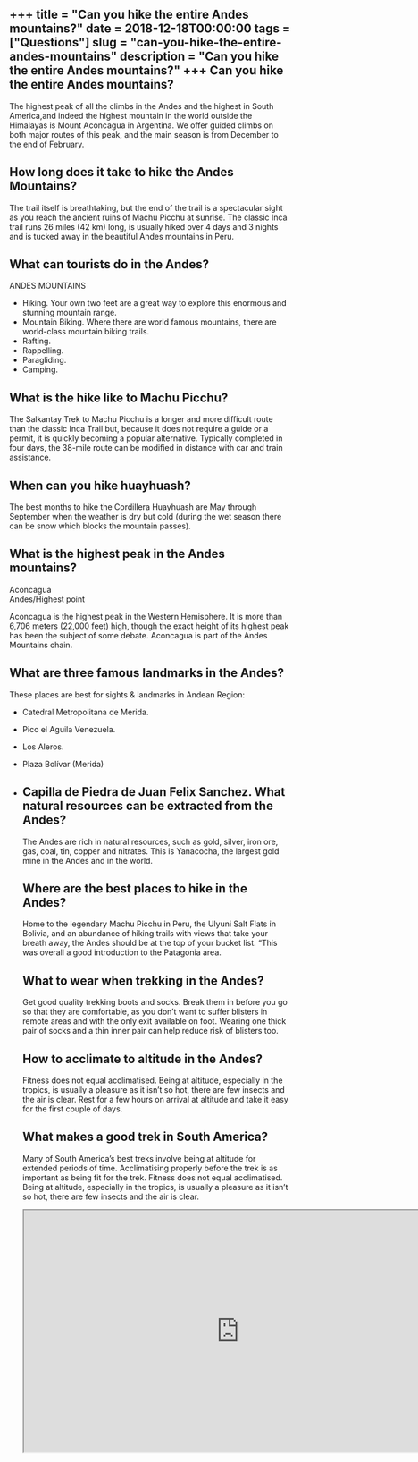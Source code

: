 +++
title = "Can you hike the entire Andes mountains?"
date = 2018-12-18T00:00:00
tags = ["Questions"]
slug = "can-you-hike-the-entire-andes-mountains"
description = "Can you hike the entire Andes mountains?"
+++
Can you hike the entire Andes mountains?
----------------------------------------

The highest peak of all the climbs in the Andes and the highest in South America,and indeed the highest mountain in the world outside the Himalayas is Mount Aconcagua in Argentina. We offer guided climbs on both major routes of this peak, and the main season is from December to the end of February.

How long does it take to hike the Andes Mountains?
--------------------------------------------------

The trail itself is breathtaking, but the end of the trail is a spectacular sight as you reach the ancient ruins of Machu Picchu at sunrise. The classic Inca trail runs 26 miles (42 km) long, is usually hiked over 4 days and 3 nights and is tucked away in the beautiful Andes mountains in Peru.

What can tourists do in the Andes?
----------------------------------

ANDES MOUNTAINS

- Hiking. Your own two feet are a great way to explore this enormous and stunning mountain range.
- Mountain Biking. Where there are world famous mountains, there are world-class mountain biking trails.
- Rafting.
- Rappelling.
- Paragliding.
- Camping.

What is the hike like to Machu Picchu?
--------------------------------------

The Salkantay Trek to Machu Picchu is a longer and more difficult route than the classic Inca Trail but, because it does not require a guide or a permit, it is quickly becoming a popular alternative. Typically completed in four days, the 38-mile route can be modified in distance with car and train assistance.

When can you hike huayhuash?
----------------------------

The best months to hike the Cordillera Huayhuash are May through September when the weather is dry but cold (during the wet season there can be snow which blocks the mountain passes).

What is the highest peak in the Andes mountains?
------------------------------------------------

Aconcagua  
Andes/Highest point

Aconcagua is the highest peak in the Western Hemisphere. It is more than 6,706 meters (22,000 feet) high, though the exact height of its highest peak has been the subject of some debate. Aconcagua is part of the Andes Mountains chain.

What are three famous landmarks in the Andes?
---------------------------------------------

These places are best for sights &amp; landmarks in Andean Region:

- Catedral Metropolitana de Merida.
- Pico el Aguila Venezuela.
- Los Aleros.
- Plaza Bolívar (Merida)
- Capilla de Piedra de Juan Felix Sanchez. What natural resources can be extracted from the Andes?
    -------------------------------------------------------
    
    The Andes are rich in natural resources, such as gold, silver, iron ore, gas, coal, tin, copper and nitrates. This is Yanacocha, the largest gold mine in the Andes and in the world.
    
    Where are the best places to hike in the Andes?
    -----------------------------------------------
    
    Home to the legendary Machu Picchu in Peru, the Ulyuni Salt Flats in Bolivia, and an abundance of hiking trails with views that take your breath away, the Andes should be at the top of your bucket list. “This was overall a good introduction to the Patagonia area.
    
    What to wear when trekking in the Andes?
    ----------------------------------------
    
    Get good quality trekking boots and socks. Break them in before you go so that they are comfortable, as you don’t want to suffer blisters in remote areas and with the only exit available on foot. Wearing one thick pair of socks and a thin inner pair can help reduce risk of blisters too.
    
    How to acclimate to altitude in the Andes?
    ------------------------------------------
    
    Fitness does not equal acclimatised. Being at altitude, especially in the tropics, is usually a pleasure as it isn’t so hot, there are few insects and the air is clear. Rest for a few hours on arrival at altitude and take it easy for the first couple of days.
    
    What makes a good trek in South America?
    ----------------------------------------
    
    Many of South America’s best treks involve being at altitude for extended periods of time. Acclimatising properly before the trek is as important as being fit for the trek. Fitness does not equal acclimatised. Being at altitude, especially in the tropics, is usually a pleasure as it isn’t so hot, there are few insects and the air is clear.
    
    <iframe allow="accelerometer; autoplay; clipboard-write; encrypted-media; gyroscope; picture-in-picture" allowfullscreen="" class="__youtube_prefs__  epyt-is-override  no-lazyload" data-no-lazy="1" data-origheight="433" data-origwidth="770" data-skipgform_ajax_framebjll="" height="433" id="_ytid_21456" loading="lazy" src="https://www.youtube.com/embed/xJMbus51uSs?enablejsapi=1&autoplay=0&cc_load_policy=0&cc_lang_pref=&iv_load_policy=1&loop=0&modestbranding=0&rel=1&fs=1&playsinline=0&autohide=2&theme=dark&color=red&controls=1&" title="YouTube player" width="770"></iframe>